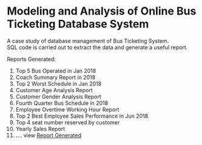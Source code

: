 # Modeling and Analysis of Online Bus Ticketing Database System

A case study of database management of Bus Ticketing System.  
SQL code is carried out to extract the data and generate a useful report.

Reports Generated:
1. Top 5 Bus Operated in Jan 2018
2. Coach Summary Report in 2018
3. Top 2 Worst Schedule in Jan 2018
4. Customer Age Analysis Report
5. Customer Gender Analysis Report
6. Fourth Quarter Bus Schedule in 2018
7. Employee Overtime Working Hour Report
8. Top 2 Best Employee Sales Performance in Jun 2018
9. Top 4 seat number reserved by customer
10. Yearly Sales Report
11. .... view [Report Generated](https://github.com/yiliang0303/Modeling-and-Analysis-of-Online-Bus-Ticketing-Database-System/blob/main/Output%20Report.pdf)
